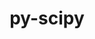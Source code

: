 ---
title: "py-scipy"
layout: cache
categories: [package, develop-2024-05-26]
meta: {"versions": ["1.12.0", "1.13.1"], "compilers": ["apple-clang@=15.0.0", "gcc@=11.1.0", "gcc@=11.4.0", "gcc@=12.3.0", "gcc@=9.4.0", "oneapi@=2024.0.0"], "oss": ["ubuntu20.04", "ubuntu22.04", "ventura"], "platforms": ["darwin", "linux"], "targets": ["aarch64", "neoverse_v1", "neoverse_v2", "ppc64le", "x86_64_v3"], "stacks": ["data-vis-sdk", "e4s", "e4s-neoverse-v2", "e4s-neoverse_v1", "e4s-oneapi", "e4s-power", "ml-darwin-aarch64-mps", "ml-linux-x86_64-cpu", "ml-linux-x86_64-cuda", "root", "tutorial"], "num_specs": 21, "num_specs_by_stack": {"root": 21, "ml-darwin-aarch64-mps": 3, "e4s-power": 2, "data-vis-sdk": 1, "e4s-neoverse_v1": 2, "e4s-neoverse-v2": 2, "e4s": 3, "ml-linux-x86_64-cuda": 5, "ml-linux-x86_64-cpu": 5, "tutorial": 1, "e4s-oneapi": 2}}
spec_details: [{"hash": "u7oemhaow2tmy7w6ng4krv57vr2t4soy", "compiler": "apple-clang@=15.0.0", "versions": ["1.13.1"], "os": "ventura", "platform": "darwin", "target": "aarch64", "variants": ["build_system=python_pip"], "stacks": ["root", "ml-darwin-aarch64-mps"], "size": "-", "tarball": "https://binaries.spack.io/develop-2024-05-26/build_cache/darwin-ventura-aarch64/apple-clang-15.0.0/py-scipy-1.13.1/darwin-ventura-aarch64-apple-clang-15.0.0-py-scipy-1.13.1-u7oemhaow2tmy7w6ng4krv57vr2t4soy.spack"}, {"hash": "b5hkay6luawdnnzzzybtbzabpbforsnx", "compiler": "apple-clang@=15.0.0", "versions": ["1.12.0"], "os": "ventura", "platform": "darwin", "target": "aarch64", "variants": ["build_system=python_pip"], "stacks": ["root", "ml-darwin-aarch64-mps"], "size": "-", "tarball": "https://binaries.spack.io/develop-2024-05-26/build_cache/darwin-ventura-aarch64/apple-clang-15.0.0/py-scipy-1.12.0/darwin-ventura-aarch64-apple-clang-15.0.0-py-scipy-1.12.0-b5hkay6luawdnnzzzybtbzabpbforsnx.spack"}, {"hash": "tqfkqsl76ww3jsrusknmlqjq3nix45xf", "compiler": "apple-clang@=15.0.0", "versions": ["1.13.1"], "os": "ventura", "platform": "darwin", "target": "aarch64", "variants": ["build_system=python_pip"], "stacks": ["root", "ml-darwin-aarch64-mps"], "size": "-", "tarball": "https://binaries.spack.io/develop-2024-05-26/build_cache/darwin-ventura-aarch64/apple-clang-15.0.0/py-scipy-1.13.1/darwin-ventura-aarch64-apple-clang-15.0.0-py-scipy-1.13.1-tqfkqsl76ww3jsrusknmlqjq3nix45xf.spack"}, {"hash": "b6beiebdjf7kdbekrld2wnxofxeegntq", "compiler": "gcc@=9.4.0", "versions": ["1.13.1"], "os": "ubuntu20.04", "platform": "linux", "target": "ppc64le", "variants": ["build_system=python_pip"], "stacks": ["e4s-power", "root"], "size": "-", "tarball": "https://binaries.spack.io/develop-2024-05-26/build_cache/linux-ubuntu20.04-ppc64le/gcc-9.4.0/py-scipy-1.13.1/linux-ubuntu20.04-ppc64le-gcc-9.4.0-py-scipy-1.13.1-b6beiebdjf7kdbekrld2wnxofxeegntq.spack"}, {"hash": "gmqwjybf5wdga74onraau5jdtlowotwf", "compiler": "gcc@=9.4.0", "versions": ["1.13.1"], "os": "ubuntu20.04", "platform": "linux", "target": "ppc64le", "variants": ["build_system=python_pip"], "stacks": ["e4s-power", "root"], "size": "-", "tarball": "https://binaries.spack.io/develop-2024-05-26/build_cache/linux-ubuntu20.04-ppc64le/gcc-9.4.0/py-scipy-1.13.1/linux-ubuntu20.04-ppc64le-gcc-9.4.0-py-scipy-1.13.1-gmqwjybf5wdga74onraau5jdtlowotwf.spack"}, {"hash": "uekuwtqtzlmkibddn26qun47jfwpoozq", "compiler": "gcc@=11.1.0", "versions": ["1.13.1"], "os": "ubuntu20.04", "platform": "linux", "target": "x86_64_v3", "variants": ["build_system=python_pip"], "stacks": ["root", "data-vis-sdk"], "size": "-", "tarball": "https://binaries.spack.io/develop-2024-05-26/build_cache/linux-ubuntu20.04-x86_64_v3/gcc-11.1.0/py-scipy-1.13.1/linux-ubuntu20.04-x86_64_v3-gcc-11.1.0-py-scipy-1.13.1-uekuwtqtzlmkibddn26qun47jfwpoozq.spack"}, {"hash": "wjh5jg6bqo7v4db3xavfym6pbroda4qe", "compiler": "gcc@=11.4.0", "versions": ["1.13.1"], "os": "ubuntu22.04", "platform": "linux", "target": "neoverse_v1", "variants": ["build_system=python_pip"], "stacks": ["root", "e4s-neoverse_v1"], "size": "-", "tarball": "https://binaries.spack.io/develop-2024-05-26/build_cache/linux-ubuntu22.04-neoverse_v1/gcc-11.4.0/py-scipy-1.13.1/linux-ubuntu22.04-neoverse_v1-gcc-11.4.0-py-scipy-1.13.1-wjh5jg6bqo7v4db3xavfym6pbroda4qe.spack"}, {"hash": "ffauxiu2px43b5ra52gzy3i7u5yxndvx", "compiler": "gcc@=11.4.0", "versions": ["1.13.1"], "os": "ubuntu22.04", "platform": "linux", "target": "neoverse_v1", "variants": ["build_system=python_pip"], "stacks": ["root", "e4s-neoverse_v1"], "size": "-", "tarball": "https://binaries.spack.io/develop-2024-05-26/build_cache/linux-ubuntu22.04-neoverse_v1/gcc-11.4.0/py-scipy-1.13.1/linux-ubuntu22.04-neoverse_v1-gcc-11.4.0-py-scipy-1.13.1-ffauxiu2px43b5ra52gzy3i7u5yxndvx.spack"}, {"hash": "vwfggkqr74lvawyw6zmsovj4mnpenyw2", "compiler": "gcc@=11.4.0", "versions": ["1.13.1"], "os": "ubuntu22.04", "platform": "linux", "target": "neoverse_v2", "variants": ["build_system=python_pip"], "stacks": ["e4s-neoverse-v2", "root"], "size": "-", "tarball": "https://binaries.spack.io/develop-2024-05-26/build_cache/linux-ubuntu22.04-neoverse_v2/gcc-11.4.0/py-scipy-1.13.1/linux-ubuntu22.04-neoverse_v2-gcc-11.4.0-py-scipy-1.13.1-vwfggkqr74lvawyw6zmsovj4mnpenyw2.spack"}, {"hash": "5mylxqrd7umdkrtbmtthswkljrfkomuf", "compiler": "gcc@=11.4.0", "versions": ["1.13.1"], "os": "ubuntu22.04", "platform": "linux", "target": "neoverse_v2", "variants": ["build_system=python_pip"], "stacks": ["e4s-neoverse-v2", "root"], "size": "-", "tarball": "https://binaries.spack.io/develop-2024-05-26/build_cache/linux-ubuntu22.04-neoverse_v2/gcc-11.4.0/py-scipy-1.13.1/linux-ubuntu22.04-neoverse_v2-gcc-11.4.0-py-scipy-1.13.1-5mylxqrd7umdkrtbmtthswkljrfkomuf.spack"}, {"hash": "hkenwi2u5uorl5ef3na4rw4xpgry7ai4", "compiler": "gcc@=11.4.0", "versions": ["1.13.1"], "os": "ubuntu22.04", "platform": "linux", "target": "x86_64_v3", "variants": ["build_system=python_pip"], "stacks": ["root", "e4s"], "size": "-", "tarball": "https://binaries.spack.io/develop-2024-05-26/build_cache/linux-ubuntu22.04-x86_64_v3/gcc-11.4.0/py-scipy-1.13.1/linux-ubuntu22.04-x86_64_v3-gcc-11.4.0-py-scipy-1.13.1-hkenwi2u5uorl5ef3na4rw4xpgry7ai4.spack"}, {"hash": "o4jd4dswe673vlizgb6kmwfsuiiejjan", "compiler": "gcc@=11.4.0", "versions": ["1.13.1"], "os": "ubuntu22.04", "platform": "linux", "target": "x86_64_v3", "variants": ["build_system=python_pip"], "stacks": ["root", "e4s"], "size": "-", "tarball": "https://binaries.spack.io/develop-2024-05-26/build_cache/linux-ubuntu22.04-x86_64_v3/gcc-11.4.0/py-scipy-1.13.1/linux-ubuntu22.04-x86_64_v3-gcc-11.4.0-py-scipy-1.13.1-o4jd4dswe673vlizgb6kmwfsuiiejjan.spack"}, {"hash": "i27kwbmznqjtglvlufzjntgcqkqzivhh", "compiler": "gcc@=11.4.0", "versions": ["1.13.1"], "os": "ubuntu22.04", "platform": "linux", "target": "x86_64_v3", "variants": ["build_system=python_pip"], "stacks": ["root", "ml-linux-x86_64-cuda", "ml-linux-x86_64-cpu"], "size": "-", "tarball": "https://binaries.spack.io/develop-2024-05-26/build_cache/linux-ubuntu22.04-x86_64_v3/gcc-11.4.0/py-scipy-1.13.1/linux-ubuntu22.04-x86_64_v3-gcc-11.4.0-py-scipy-1.13.1-i27kwbmznqjtglvlufzjntgcqkqzivhh.spack"}, {"hash": "yvhzzwnqk75vdmytslx22e2hkzgqx53v", "compiler": "gcc@=11.4.0", "versions": ["1.13.1"], "os": "ubuntu22.04", "platform": "linux", "target": "x86_64_v3", "variants": ["build_system=python_pip"], "stacks": ["root", "e4s"], "size": "-", "tarball": "https://binaries.spack.io/develop-2024-05-26/build_cache/linux-ubuntu22.04-x86_64_v3/gcc-11.4.0/py-scipy-1.13.1/linux-ubuntu22.04-x86_64_v3-gcc-11.4.0-py-scipy-1.13.1-yvhzzwnqk75vdmytslx22e2hkzgqx53v.spack"}, {"hash": "gjfcfkcytm5wztnvbyymdtge2pj7x7ki", "compiler": "gcc@=11.4.0", "versions": ["1.13.1"], "os": "ubuntu22.04", "platform": "linux", "target": "x86_64_v3", "variants": ["build_system=python_pip"], "stacks": ["root", "ml-linux-x86_64-cuda", "ml-linux-x86_64-cpu"], "size": "-", "tarball": "https://binaries.spack.io/develop-2024-05-26/build_cache/linux-ubuntu22.04-x86_64_v3/gcc-11.4.0/py-scipy-1.13.1/linux-ubuntu22.04-x86_64_v3-gcc-11.4.0-py-scipy-1.13.1-gjfcfkcytm5wztnvbyymdtge2pj7x7ki.spack"}, {"hash": "zo7yky6u36uhj5pmvk3hy2ez6gnbuz6l", "compiler": "gcc@=11.4.0", "versions": ["1.12.0"], "os": "ubuntu22.04", "platform": "linux", "target": "x86_64_v3", "variants": ["build_system=python_pip"], "stacks": ["root", "ml-linux-x86_64-cuda", "ml-linux-x86_64-cpu"], "size": "-", "tarball": "https://binaries.spack.io/develop-2024-05-26/build_cache/linux-ubuntu22.04-x86_64_v3/gcc-11.4.0/py-scipy-1.12.0/linux-ubuntu22.04-x86_64_v3-gcc-11.4.0-py-scipy-1.12.0-zo7yky6u36uhj5pmvk3hy2ez6gnbuz6l.spack"}, {"hash": "277c6nq26gjaw3i6owypkzoouztnxsx3", "compiler": "gcc@=11.4.0", "versions": ["1.13.1"], "os": "ubuntu22.04", "platform": "linux", "target": "x86_64_v3", "variants": ["build_system=python_pip"], "stacks": ["root", "ml-linux-x86_64-cuda", "ml-linux-x86_64-cpu"], "size": "-", "tarball": "https://binaries.spack.io/develop-2024-05-26/build_cache/linux-ubuntu22.04-x86_64_v3/gcc-11.4.0/py-scipy-1.13.1/linux-ubuntu22.04-x86_64_v3-gcc-11.4.0-py-scipy-1.13.1-277c6nq26gjaw3i6owypkzoouztnxsx3.spack"}, {"hash": "zkk4fe3vetfsrlywnoj2tlr5ft4hodux", "compiler": "gcc@=11.4.0", "versions": ["1.13.1"], "os": "ubuntu22.04", "platform": "linux", "target": "x86_64_v3", "variants": ["build_system=python_pip"], "stacks": ["root", "ml-linux-x86_64-cuda", "ml-linux-x86_64-cpu"], "size": "-", "tarball": "https://binaries.spack.io/develop-2024-05-26/build_cache/linux-ubuntu22.04-x86_64_v3/gcc-11.4.0/py-scipy-1.13.1/linux-ubuntu22.04-x86_64_v3-gcc-11.4.0-py-scipy-1.13.1-zkk4fe3vetfsrlywnoj2tlr5ft4hodux.spack"}, {"hash": "kdximigytpdjhpowis6h2g4nddda5vmv", "compiler": "gcc@=12.3.0", "versions": ["1.13.1"], "os": "ubuntu22.04", "platform": "linux", "target": "x86_64_v3", "variants": ["build_system=python_pip"], "stacks": ["tutorial", "root"], "size": "-", "tarball": "https://binaries.spack.io/develop-2024-05-26/build_cache/linux-ubuntu22.04-x86_64_v3/gcc-12.3.0/py-scipy-1.13.1/linux-ubuntu22.04-x86_64_v3-gcc-12.3.0-py-scipy-1.13.1-kdximigytpdjhpowis6h2g4nddda5vmv.spack"}, {"hash": "cxp4iml4nsj3wtucz722q2tylxiyit76", "compiler": "oneapi@=2024.0.0", "versions": ["1.13.1"], "os": "ubuntu22.04", "platform": "linux", "target": "x86_64_v3", "variants": ["build_system=python_pip"], "stacks": ["root", "e4s-oneapi"], "size": "-", "tarball": "https://binaries.spack.io/develop-2024-05-26/build_cache/linux-ubuntu22.04-x86_64_v3/oneapi-2024.0.0/py-scipy-1.13.1/linux-ubuntu22.04-x86_64_v3-oneapi-2024.0.0-py-scipy-1.13.1-cxp4iml4nsj3wtucz722q2tylxiyit76.spack"}, {"hash": "l54lebxpws5vvoanqvt2k3lwuivfb4lu", "compiler": "oneapi@=2024.0.0", "versions": ["1.13.1"], "os": "ubuntu22.04", "platform": "linux", "target": "x86_64_v3", "variants": ["build_system=python_pip"], "stacks": ["root", "e4s-oneapi"], "size": "-", "tarball": "https://binaries.spack.io/develop-2024-05-26/build_cache/linux-ubuntu22.04-x86_64_v3/oneapi-2024.0.0/py-scipy-1.13.1/linux-ubuntu22.04-x86_64_v3-oneapi-2024.0.0-py-scipy-1.13.1-l54lebxpws5vvoanqvt2k3lwuivfb4lu.spack"}]
---